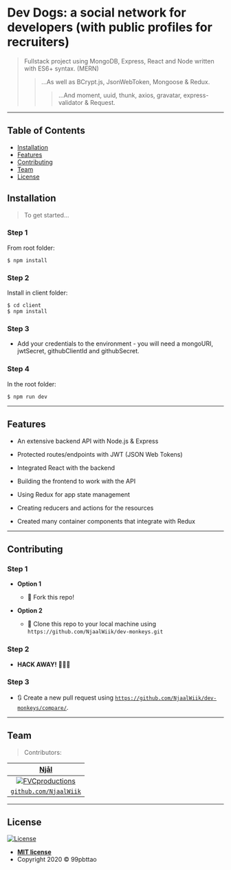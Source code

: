 # Dev Dogs: a social network for developers (with public profiles for recruiters)

> Fullstack project using MongoDB, Express, React and Node written with ES6+ syntax. (MERN)
>
> > ...As well as BCrypt.js, JsonWebToken, Mongoose & Redux.
> >
> > > ...And moment, uuid, thunk, axios, gravatar, express-validator & Request.

---

## Table of Contents

- [Installation](#installation)
- [Features](#Features)
- [Contributing](#Contributing)
- [Team](#team)
- [License](#license)

## Installation

> To get started...

### Step 1

From root folder:

```shell
$ npm install
```

### Step 2

Install in client folder:

```shell
$ cd client
$ npm install
```

### Step 3

- Add your credentials to the environment - you will need a mongoURI, jwtSecret, githubClientId and githubSecret.

### Step 4

In the root folder:

```shell
$ npm run dev
```

---

## Features

- An extensive backend API with Node.js & Express

- Protected routes/endpoints with JWT (JSON Web Tokens)

- Integrated React with the backend

- Building the frontend to work with the API

- Using Redux for app state management

- Creating reducers and actions for the resources

- Created many container components that integrate with Redux

---

## Contributing

### Step 1

- **Option 1**

  - 🍴 Fork this repo!

- **Option 2**
  - 👯 Clone this repo to your local machine using `https://github.com/NjaalWiik/dev-monkeys.git`

### Step 2

- **HACK AWAY!** 🔨🔨🔨

### Step 3

- 🔃 Create a new pull request using <a href="https://github.com/NjaalWiik/dev-monkeys/compare/" target="_blank">`https://github.com/NjaalWiik/dev-monkeys/compare/`</a>.

---

## Team

> Contributors:

|                      <a href="https://www.linkedin.com/in/njaal-wiik/" target="_blank">**Njål**</a>                       |
| :-----------------------------------------------------------------------------------------------------------------------: |
| [![FVCproductions](https://avatars1.githubusercontent.com/u/44666640?v=3&s=200)](https://www.linkedin.com/in/njaal-wiik/) |
|                     <a href="https://github.com/NjaalWiik" target="_blank">`github.com/NjaalWiik`</a>                     |

---

## License

[![License](http://img.shields.io/:license-mit-blue.svg?style=flat-square)](http://badges.mit-license.org)

- **[MIT license](http://opensource.org/licenses/mit-license.php)**
- Copyright 2020 © 99pbttao
